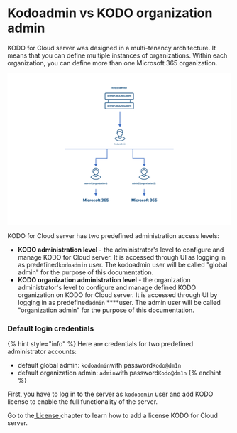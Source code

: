 # Kodoadmin vs KODO organization admin

KODO for Cloud server was designed in a multi-tenancy architecture. It means that you can define multiple instances of organizations. Within each organization, you can define more than one Microsoft 365 organization.

![](../../.gitbook/assets/kodo_02-1-.png)

 KODO for Cloud server has two predefined administration access levels: 

* **KODO administration level** - the administrator's level to configure and manage KODO for Cloud server. It is accessed through UI as logging in as predefined`kodoadmin` user. The kodoadmin user will be called "global admin" for the purpose of this documentation. 
* **KODO organization administration level** - the organization administrator's level to configure and manage defined KODO organization on KODO for Cloud server. It is accessed through UI by logging in as predefined`admin` ****user. The admin user will be called "organization admin" for the purpose of this documentation. 

### Default login credentials

{% hint style="info" %}
Here are credentials for two predefined administrator accounts:

* default global admin: `kodoadmin`with password`Kodo@dm1n` 
* default organization admin: `admin`with password`Kodo@dm1n`
{% endhint %}

First, you have to log in to the server as `kodoadmin` user and add KODO license to enable the full functionality of the server.

Go to the[ License ](https://storware.gitbook.io/kodo-for-cloud-office365/deployment/initial-configuration/license)chapter to learn how to add a license  KODO for Cloud server.

